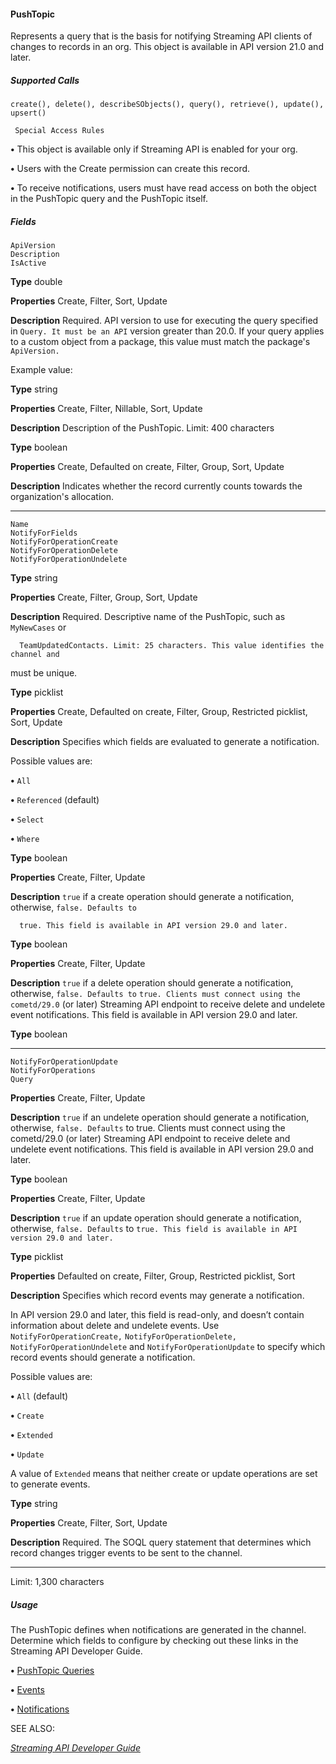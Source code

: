 #### PushTopic

Represents a query that is the basis for notifying Streaming API clients of changes to records in an org. This object is available in API
version 21.0 and later.

##### Supported Calls
```
create(), delete(), describeSObjects(), query(), retrieve(), update(), upsert()

 Special Access Rules

```
**•** This object is available only if Streaming API is enabled for your org.

**•** Users with the Create permission can create this record.

**•** To receive notifications, users must have read access on both the object in the PushTopic query and the PushTopic itself.

##### Fields

```
ApiVersion
Description
IsActive

```

**Type**
double

**Properties**
Create, Filter, Sort, Update

**Description**
Required. API version to use for executing the query specified in `Query. It must be an API`
version greater than 20.0. If your query applies to a custom object from a package, this value
must match the package's `ApiVersion.`

Example value:

**Type**
string

**Properties**
Create, Filter, Nillable, Sort, Update

**Description**
Description of the PushTopic. Limit: 400 characters

**Type**
boolean

**Properties**
Create, Defaulted on create, Filter, Group, Sort, Update

**Description**
Indicates whether the record currently counts towards the organization's allocation.


-----

```
Name
NotifyForFields
NotifyForOperationCreate
NotifyForOperationDelete
NotifyForOperationUndelete

```

**Type**
string

**Properties**
Create, Filter, Group, Sort, Update

**Description**
Required. Descriptive name of the PushTopic, such as `MyNewCases` or
```
  TeamUpdatedContacts. Limit: 25 characters. This value identifies the channel and

```
must be unique.

**Type**
picklist

**Properties**
Create, Defaulted on create, Filter, Group, Restricted picklist, Sort, Update

**Description**
Specifies which fields are evaluated to generate a notification.

Possible values are:

**•** `All`

**•** `Referenced` (default)

**•** `Select`

**•** `Where`

**Type**
boolean

**Properties**
Create, Filter, Update

**Description**
`true` if a create operation should generate a notification, otherwise, `false. Defaults to`
```
  true. This field is available in API version 29.0 and later.

```
**Type**
boolean

**Properties**
Create, Filter, Update

**Description**
`true` if a delete operation should generate a notification, otherwise, `false. Defaults to`
`true. Clients must connect using the` `cometd/29.0` (or later) Streaming API endpoint
to receive delete and undelete event notifications. This field is available in API version 29.0
and later.

**Type**
boolean


-----

```
NotifyForOperationUpdate
NotifyForOperations
Query

```

**Properties**
Create, Filter, Update

**Description**
`true` if an undelete operation should generate a notification, otherwise, `false. Defaults`
to true. Clients must connect using the cometd/29.0 (or later) Streaming API endpoint
to receive delete and undelete event notifications. This field is available in API version 29.0
and later.

**Type**
boolean

**Properties**
Create, Filter, Update

**Description**
`true` if an update operation should generate a notification, otherwise, `false. Defaults`
to `true. This field is available in API version 29.0 and later.`

**Type**
picklist

**Properties**
Defaulted on create, Filter, Group, Restricted picklist, Sort

**Description**
Specifies which record events may generate a notification.

In API version 29.0 and later, this field is read-only, and doesn’t contain information about
delete and undelete events. Use `NotifyForOperationCreate,`
`NotifyForOperationDelete,` `NotifyForOperationUndelete` and
`NotifyForOperationUpdate` to specify which record events should generate a
notification.

Possible values are:

**•** `All` (default)

**•** `Create`

**•** `Extended`

**•** `Update`

A value of `Extended` means that neither create or update operations are set to generate
events.

**Type**
string

**Properties**
Create, Filter, Sort, Update

**Description**
Required. The SOQL query statement that determines which record changes trigger events
to be sent to the channel.


-----

Limit: 1,300 characters

##### Usage

The PushTopic defines when notifications are generated in the channel. Determine which fields to configure by checking out these links
in the Streaming API Developer Guide.

**•** [PushTopic Queries](https://developer.salesforce.com/docs/atlas.en-us.254.0.api_streaming.meta/api_streaming/pushtopic_queries.htm)

**•** [Events](https://developer.salesforce.com/docs/atlas.en-us.254.0.api_streaming.meta/api_streaming/events.htm)

**•** [Notifications](https://developer.salesforce.com/docs/atlas.en-us.254.0.api_streaming.meta/api_streaming/notifications.htm)

SEE ALSO:

_[Streaming API Developer Guide](https://developer.salesforce.com/docs/atlas.en-us.254.0.api_streaming.meta/api_streaming/intro_stream.htm)_
